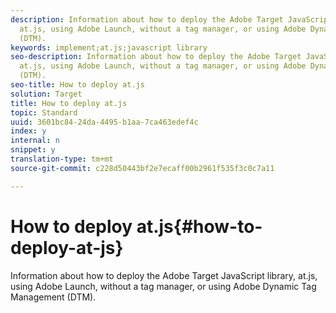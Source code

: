 ```yaml
---
description: Information about how to deploy the Adobe Target JavaScript library,
  at.js, using Adobe Launch, without a tag manager, or using Adobe Dynamic Tag Management
  (DTM).
keywords: implement;at.js;javascript library
seo-description: Information about how to deploy the Adobe Target JavaScript library,
  at.js, using Adobe Launch, without a tag manager, or using Adobe Dynamic Tag Management
  (DTM).
seo-title: How to deploy at.js
solution: Target
title: How to deploy at.js
topic: Standard
uuid: 3601bc84-24da-4495-b1aa-7ca463edef4c
index: y
internal: n
snippet: y
translation-type: tm+mt
source-git-commit: c228d50443bf2e7ecaff00b2961f535f3c0c7a11

---
```



# How to deploy at.js{#how-to-deploy-at-js}

Information about how to deploy the Adobe Target JavaScript library, at.js, using Adobe Launch, without a tag manager, or using Adobe Dynamic Tag Management (DTM).

